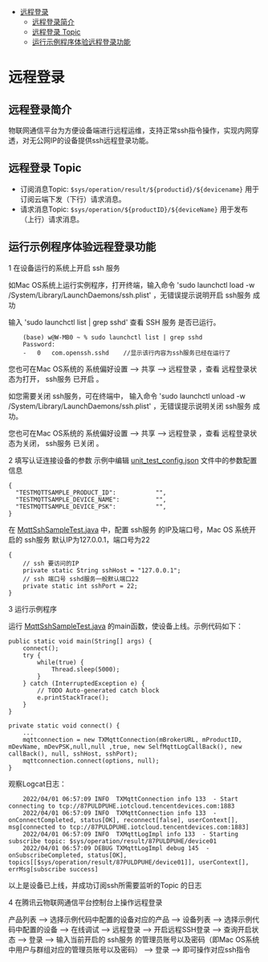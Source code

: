 * [远程登录](#远程登录)
  * [远程登录简介](#远程登录简介)
  * [远程登录 Topic](#远程登录-Topic)
  * [运行示例程序体验远程登录功能](#运行示例程序体验远程登录功能)

# 远程登录
## 远程登录简介
物联网通信平台为方便设备端进行远程运维，支持正常ssh指令操作，实现内网穿透，对无公网IP的设备提供ssh远程登录功能。

## 远程登录 Topic
* 订阅消息Topic: `$sys/operation/result/${productid}/${devicename}`  用于订阅云端下发（下行）请求消息。
* 请求消息Topic: `$sys/operation/${productID}/${deviceName}`  用于发布（上行）请求消息。

## 运行示例程序体验远程登录功能

1 在设备运行的系统上开启 ssh 服务

如Mac OS系统上运行实例程序，打开终端，输入命令 'sudo launchctl load -w /System/Library/LaunchDaemons/ssh.plist' ，无错误提示说明开启 ssh服务 成功

输入 'sudo launchctl list | grep sshd' 查看 SSH 服务 是否已运行。
```
    (base) w@W-MB0 ~ % sudo launchctl list | grep sshd
    Password:
    -	0	com.openssh.sshd    //显示该行内容为ssh服务已经在运行了
```

您也可在Mac OS系统的 系统偏好设置 --> 共享 --> 远程登录 ，查看 远程登录状态为打开， ssh服务 已开启 。

如您需要关闭 ssh服务，可在终端中， 输入命令 'sudo launchctl unload -w /System/Library/LaunchDaemons/ssh.plist' ，无错误提示说明关闭 ssh服务 成功。

您也可在Mac OS系统的 系统偏好设置 --> 共享 --> 远程登录 ，查看 远程登录状态为关闭， ssh服务 已关闭 。

2 填写认证连接设备的参数
示例中编辑 [unit_test_config.json](../../src/test/resources/unit_test_config.json) 文件中的参数配置信息
```
{
  "TESTMQTTSAMPLE_PRODUCT_ID":           "",
  "TESTMQTTSAMPLE_DEVICE_NAME":          "",
  "TESTMQTTSAMPLE_DEVICE_PSK":           "",
}
```
在 [MqttSshSampleTest.java](../../src/test/java/com/tencent/iot/hub/device/java/core/ssh/MqttSshSampleTest.java) 中，配置 ssh服务 的IP及端口号，Mac OS 系统开启的 ssh服务 默认IP为127.0.0.1，端口号为22
```
{
    // ssh 要访问的IP
    private static String sshHost = "127.0.0.1";
    // ssh 端口号 sshd服务一般默认端口22
    private static int sshPort = 22;
}
```

3 运行示例程序

运行 [MqttSshSampleTest.java](../../src/test/java/com/tencent/iot/hub/device/java/core/ssh/MqttSshSampleTest.java) 的main函数，使设备上线。示例代码如下：

```
public static void main(String[] args) {
    connect();
    try {
        while(true) {
            Thread.sleep(5000);
        }
    } catch (InterruptedException e) {
        // TODO Auto-generated catch block
        e.printStackTrace();
    }
}

private static void connect() {
    ...
    mqttconnection = new TXMqttConnection(mBrokerURL, mProductID, mDevName, mDevPSK,null,null ,true, new SelfMqttLogCallBack(), new callBack(), null, sshHost, sshPort);
    mqttconnection.connect(options, null);
}
```

观察Logcat日志：
```
    2022/04/01 06:57:09 INFO  TXMqttConnection info 133  - Start connecting to tcp://87PULDPUHE.iotcloud.tencentdevices.com:1883
    2022/04/01 06:57:09 INFO  TXMqttConnection info 133  - onConnectCompleted, status[OK], reconnect[false], userContext[], msg[connected to tcp://87PULDPUHE.iotcloud.tencentdevices.com:1883]
    2022/04/01 06:57:09 INFO  TXMqttLogImpl info 133  - Starting subscribe topic: $sys/operation/result/87PULDPUHE/device01
    2022/04/01 06:57:09 DEBUG TXMqttLogImpl debug 145  - onSubscribeCompleted, status[OK], topics[[$sys/operation/result/87PULDPUHE/device01]], userContext[], errMsg[subscribe success]
```
以上是设备已上线，并成功订阅ssh所需要监听的Topic 的日志

4 在腾讯云物联网通信平台控制台上操作远程登录

产品列表 --> 选择示例代码中配置的设备对应的产品 --> 设备列表 --> 选择示例代码中配置的设备 --> 在线调试 --> 远程登录 --> 开启远程SSH登录 --> 查询开启状态 --> 登录 --> 输入当前开启的 ssh服务 的管理员账号以及密码（即Mac OS系统中用户与群组对应的管理员账号以及密码） --> 登录 --> 即可操作对应ssh指令  
